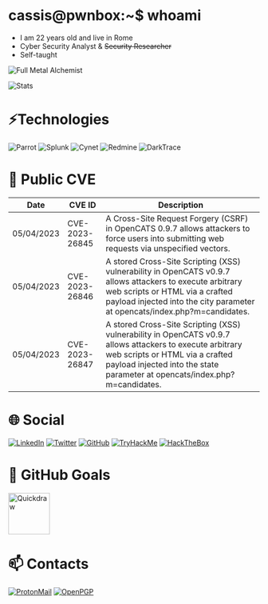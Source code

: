 # cassis@pwnbox:~$ whoami
* I am 22 years old and live in Rome
* Cyber Security Analyst & ~~Security Researcher~~
* Self-taught

![Full Metal Alchemist](https://media.tenor.com/FuL3EYm87LgAAAAd/fullmetal-alchemist-edward-elric.gif)

![Stats](https://github-readme-stats.vercel.app/api?username=cassis-sec&count_private=true)

# ⚡Technologies
![Parrot](https://img.shields.io/badge/OS-Parrot-blue)
![Splunk](https://img.shields.io/badge/SIEM-Splunk-65a637)
![Cynet](https://img.shields.io/badge/XDR-Cynet-f0369b)
![Redmine](https://img.shields.io/badge/Ticketing-Redmine-B32024)
![DarkTrace](https://img.shields.io/badge/AI-DarkTrace-ee8626)

# 📰 Public CVE
Date | CVE ID | Description
---- | ---- | ----
05/04/2023 | CVE-2023-26845 | A Cross-Site Request Forgery (CSRF) in OpenCATS 0.9.7 allows attackers to force users into submitting web requests via unspecified vectors.
05/04/2023 | CVE-2023-26846 | A stored Cross-Site Scripting (XSS) vulnerability in OpenCATS v0.9.7 allows attackers to execute arbitrary web scripts or HTML via a crafted payload injected into the city parameter at opencats/index.php?m=candidates.
05/04/2023 | CVE-2023-26847 | A stored Cross-Site Scripting (XSS) vulnerability in OpenCATS v0.9.7 allows attackers to execute arbitrary web scripts or HTML via a crafted payload injected into the state parameter at opencats/index.php?m=candidates.

# 🌐 Social
[![LinkedIn](https://img.shields.io/badge/LinkedIn-0A66C2.svg?logo=LinkedIn&logoColor=white)](https://www.linkedin.com/in/davidebernacchia)
[![Twitter](https://img.shields.io/badge/Twitter-1DA1F2.svg?logo=Twitter&logoColor=white)](URL_PROFILE)
[![GitHub](https://img.shields.io/badge/GitHub-181717.svg?logo=GitHub&logoColor=white)](https://github.com/cassis-sec)
[![TryHackMe](https://img.shields.io/badge/TryHackMe-212C42.svg?logo=TryHackMe&logoColor=white)](https://tryhackme.com/p/cassis)
[![HackTheBox](https://img.shields.io/badge/HackTheBox-111927.svg?logo=Hack%20The%20Box&logoColor=#9FEF00)](https://app.hackthebox.com/users/274695)

# 🥅 GitHub Goals
<img width="83" alt="Quickdraw" src="https://user-images.githubusercontent.com/68501230/218776286-e3e67272-72a7-49b6-ad36-3023f82120cf.png">

# 📫 Contacts
[![ProtonMail](https://img.shields.io/badge/ProtonMail-8B89CC.svg?logo=ProtonMail&logoColor=white)](mailto:davide.bernacchia@protonmail.com?subject=Hello%20Friend)
[![OpenPGP](https://img.shields.io/badge/OpenPGP-0093DD.svg?logo=GNU%20Privacy%20Guard&logoColor=white)](https://keys.openpgp.org/vks/v1/by-fingerprint/5B1035B6A0DE95A9C6F9B626AF09E7EBC273A18E)

